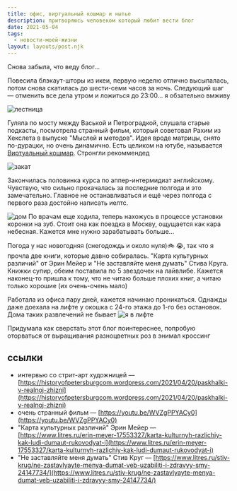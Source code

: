 ```yaml
---
title: офис, виртуальный кошмар и нытье
description: притворяюсь человеком который любит вести блог
date: 2021-05-04
tags:
  - новости-моей-жизни
layout: layouts/post.njk
---
```


Снова забыла, что веду блог...

Повесила блэкаут-шторы из икеи, первую неделю отлично высыпалась, потом снова скатилась до шести-семи часов за ночь. Следующий шаг — отменить все дела утром и ложиться до 23:00... я обзательно вмживу

![лестница](../../img/april-1.jpg)

Гуляла по мосту между Васькой и Петроградкой, слушала старые подкасты, посмотрела странный фильм, который советовал Рахим из Хекслета в выпуске "Мыслей и методов". Идея вроде матрицы, снято по-дурацки, но очень динамично. Есть целиком на ютубе, называется [Виртуальный кошмар](https://youtu.be/WVZgPPYACy0). Стронгли рекоммендед

![закат](../../img/april-2.jpg)


Закончилась половинка курса по аппер-интермидиат английскому. Чувствую, что сильно прокачалась за последние полгода и это замечательно. Главное не останавливаться и ещё через полгода с первого раза достойно написать иелтс.

![дом](../../img/april-3.jpg)
По врачам еще ходила, теперь нахожусь в процессе установки коронки на зуб. Стоит она как поездка в Москву, ощущается как кара небесная. Кажется мне нужно зарабатывать больше...

Погода у нас новогодняя (снегодождь и около нуля)🚲 😭, так что я прочла две книги, которые давно собиралась. "Карта культурных различий" от Эрин Мейер и "Не заставляйте меня думать" Стива Круга. Книжки супир, обеим поставила по 5 звездочек на лайвлибе. Кажется наконец-то пришла к тому, что не читаю больше плохих книг, а читаю только хорошие (их очень-очень мало)

Работала из офиса пару дней, кажется начинаю проникаться. Однажды даже доехала на лифте у окошка с 24-го этажа до 1-го без остановок. Дома таких развлечений не бывает
![я в лифте](../../img/april-me.jpg)

Придумала как сверстать этот блог поинтереснее, попробую оторваться от выращивания разноцветных роз в энимал кроссинг

## ссылки
- интервью со стрит-арт художницей — [https://historyofpetersburgcom.wordpress.com/2021/04/20/paskhalki-v-realnoj-zhizni](https://historyofpetersburgcom.wordpress.com/2021/04/20/paskhalki-v-realnoj-zhizni)
- очень странный фильм — [https://youtu.be/WVZgPPYACy0](https://youtu.be/WVZgPPYACy0)
- "Карта культурных различий" Эрин Мейер — [https://www.litres.ru/erin-meyer-17553327/karta-kulturnyh-razlichiy-kak-ludi-dumaut-rukovodyat-i](https://www.litres.ru/erin-meyer-17553327/karta-kulturnyh-razlichiy-kak-ludi-dumaut-rukovodyat-i)
- "Не заставляйте меня думать" Стив Круг — [https://www.litres.ru/stiv-krug/ne-zastavlyayte-menya-dumat-veb-uzabiliti-i-zdravyy-smy-24147734/](https://www.litres.ru/stiv-krug/ne-zastavlyayte-menya-dumat-veb-uzabiliti-i-zdravyy-smy-24147734/)

